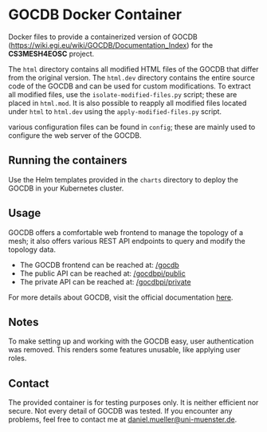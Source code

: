 # GOCDB Docker Container
Docker files to provide a containerized version of GOCDB (https://wiki.egi.eu/wiki/GOCDB/Documentation_Index) for the **CS3MESH4EOSC** project.

The `html` directory contains all modified HTML files of the GOCDB that differ from the original version. The `html.dev` directory contains the entire source code of the GOCDB and can be used for custom modifications. To extract all modified files, use the `isolate-modified-files.py` script; these are placed in `html.mod`. It is also possible to reapply all modified files located under `html` to `html.dev` using the `apply-modified-files.py` script.

various configuration files can be found in `config`; these are mainly used to configure the web server of the GOCDB.

## Running the containers
Use the Helm templates provided in the `charts` directory to deploy the GOCDB in your Kubernetes cluster.

## Usage
GOCDB offers a comfortable web frontend to manage the topology of a mesh; it also offers various REST API endpoints to query and modify the topology data.

- The GOCDB frontend can be reached at: [/gocdb](http://localhost/gocdb)
- The public API can be reached at: [/gocdbpi/public](http://localhost/gocdbpi/public)
- The private API can be reached at: [/gocdbpi/private](http://localhost/gocdbpi/private)

For more details about GOCDB, visit the official documentation [here](https://wiki.egi.eu/wiki/GOCDB/Documentation_Index).

## Notes
To make setting up and working with the GOCDB easy, user authentication was removed. This renders some features unusable, like applying user roles.

## Contact
The provided container is for testing purposes only. It is neither efficient nor secure. Not every detail of GOCDB was tested. If you encounter any problems, feel free to contact me at [daniel.mueller@uni-muenster.de](mailto:daniel.mueller@uni-muenster.de).
